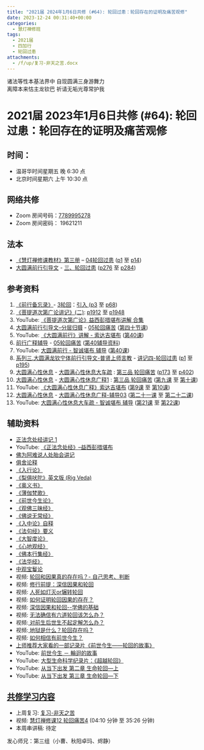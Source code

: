 ```yaml
---
title: "2021届 2024年1月6日共修 (#64): 轮回过患：轮回存在的证明及痛苦观修"
date: 2023-12-24 00:31:40+00:00
categories:
  - 慧灯禅修班
tags:
  - 2021届
  - 四加行
  - 轮回过患
attachments:
  - /f/up/复习-非天之苦.docx
---
```

诸法等性本基法界中 自现圆满三身游舞力\
离障本来怙主龙钦巴 祈请无垢光尊常护我

# 2021届 2023年1月6日共修 (#64): 轮回过患：轮回存在的证明及痛苦观修

## 时间：

* 温哥华时间星期五 晚 6:30 点
* 北京时间星期六 上午 10:30 点

## 网络共修

* Zoom 房间号码：[7789995278](https://us02web.zoom.us/j/7789995278?pwd=VjZmbWJFY2k2K0E5RVB2cTNIQmhqUT09)
* Zoom 房间密码： 19621211

## 法本

* [《慧灯禅修课教材》第三册](https://huidengchanxiu.net/books/b3/) – [04轮回过患](https://huidengchanxiu.net/books/b3/3-04) ([p1](https://huidengchanxiu.net/books/b3/3-04/#p1) 至 [p14](https://huidengchanxiu.net/books/b3/3-04/#p14))
* [大圆满前行引导文](https://huidengchanxiu.net/books/dymqx) - [三、轮回过患](https://huidengchanxiu.net/books/dymqx/#%E4%B8%89%E8%BD%AE%E5%9B%9E%E8%BF%87%E6%82%A3) ([p276](https://huidengchanxiu.net/books/dymqx/#p276) 至 [p284](https://huidengchanxiu.net/books/dymqx/#p284))

## 参考资料

1. [《前行备忘录》](https://www.huidengchanxiu.net/refs/bwl)- [3轮回](https://www.huidengchanxiu.net/refs/qxbwl/qxxl4-03lh)：[引入 ](https://www.huidengchanxiu.net/refs/qxbwl/qxxl4-03lh/#%E4%B8%80%E5%BC%95%E5%85%A5)([p3](https://www.huidengchanxiu.net/refs/qxbwl/qxxl4-03lh/#p3) 至 [p68](https://www.huidengchanxiu.net/refs/qxbwl/qxxl4-03lh/#p68))
2. [《菩提道次第广论讲记》(二)](https://huidengchanxiu.net/refs/ptdcdgl/2/): [p1912](https://huidengchanxiu.net/refs/ptdcdgl/2/#p1912) 至 [p1948](https://huidengchanxiu.net/refs/ptdcdgl/2/#p1948)
3. YouTube: [《菩提道次第广论》益西彭措堪布讲解 合集](https://www.youtube.com/playlist?list=PLvhysUtdbxCBq9MxPLr6pauLmbwndXY9o)
4. [大圆满前行引导文–分层归摄](https://huidengchanxiu.net/refs/qxgs/dymqx-fcgs) - [05轮回痛苦](https://huidengchanxiu.net/refs/qxgs/qxgs-05lh) ([第四十节课](https://huidengchanxiu.net/refs/qxgs/qxgs-05lh/#%E7%AC%AC%E5%9B%9B%E5%8D%81%E8%8A%82%E8%AF%BE))
5. YouTube: [](https://www.youtube.com/playlist?list=PL0ERwy6s1uTeLz5leHEj-VcSWrU6TnVMW)[《大圆满前行》讲解 - 索达吉堪布](https://www.youtube.com/playlist?list=PLAEqXn671Ln66sSBYjhRRLNrAGJwgSXnU) ([](https://www.youtube.com/watch?v=r6fV7ujOSj4&list=PLAEqXn671Ln66sSBYjhRRLNrAGJwgSXnU&index=40)[第40课](https://www.youtube.com/watch?v=r6fV7ujOSj4&list=PLAEqXn671Ln66sSBYjhRRLNrAGJwgSXnU&index=40))
6. [前行广释辅导](https://huidengchanxiu.net/refs/fudao) - [05轮回痛苦](https://huidengchanxiu.net/refs/qxgs/fudao/qxgsfd-05lh) ([第40辅导资料](https://huidengchanxiu.net/refs/qxgs/fudao/qxgsfd-05lh/#%E5%89%8D%E8%A1%8C%E5%B9%BF%E9%87%8A%E7%AC%AC40%E8%AF%BE%E8%BE%85%E5%AF%BC%E8%B5%84%E6%96%99)[](https://huidengchanxiu.net/refs/qxgs/fudao/qxgsfd-05lh/#%E5%89%8D%E8%A1%8C%E5%B9%BF%E9%87%8A%E7%AC%AC47%E8%BE%85%E5%AF%BC%E8%B5%84%E6%96%99))
7. YouTube: [大圆满前行 - 智诚堪布 辅导](https://www.youtube.com/playlist?list=PL5y-PP7QihJ1FDiiv_7WsC1qogohiquEL) ([第40课](https://huidengchanxiu.net/refs/qxgs/fudao/qxgsfd-05lh/#%E5%89%8D%E8%A1%8C%E5%B9%BF%E9%87%8A%E7%AC%AC40%E8%AF%BE%E8%BE%85%E5%AF%BC%E8%B5%84%E6%96%99))
8. [系列三.大圆满龙钦宁体前行引导文-普贤上师言教](https://huidengchanxiu.net/refs/s3) - [](https://huidengchanxiu.net/refs/xmfw/s3/s3-ydw4-lhgh)[讲记四-轮回过患](https://huidengchanxiu.net/refs/xmfw/s3/s3-ydw4-lhgh) ([p1](https://huidengchanxiu.net/refs/xmfw/s3/s3-ydw4-lhgh/#p1) 至 [p195](https://huidengchanxiu.net/refs/xmfw/s3/s3-ydw4-lhgh/#p195))
9. [大圆满心性休息](https://huidengchanxiu.net/refs/dymxxxx) - [大圆满心性休息大车疏](https://huidengchanxiu.net/refs/dymxxxx/dymxxxx-dcs) : [第三品 轮回痛苦](https://huidengchanxiu.net/refs/dymxxxx/dymxxxx-dcs/#%E7%AC%AC%E4%B8%89%E5%93%81-%E8%BD%AE%E5%9B%9E%E7%97%9B%E8%8B%A6) ([p173](https://huidengchanxiu.net/refs/dymxxxx/dymxxxx-dcs/#p173) 至 [p402](https://huidengchanxiu.net/refs/dymxxxx/dymxxxx-dcs/#p402))
10. [大圆满心性休息](https://huidengchanxiu.net/refs/dymxxxx) - [大圆满心性休息广释1](https://huidengchanxiu.net/refs/dymxxxx/dymxxxx-gs1) : [第三品 轮回痛苦](https://huidengchanxiu.net/refs/dymxxxx/dymxxxx-gs1#%E7%AC%AC%E4%B8%89%E5%93%81-%E8%BD%AE%E5%9B%9E%E7%97%9B%E8%8B%A6) ([第九课](https://huidengchanxiu.net/refs/dymxxxx/dymxxxx-gs1/#%E7%AC%AC%E4%B9%9D%E8%AF%BE) 至 [第十课](https://huidengchanxiu.net/refs/dymxxxx/dymxxxx-gs1/#%E7%AC%AC%E5%8D%81%E8%AF%BE))
11. YouTube: [《大圆满心性休息广释》索达吉堪布](https://www.youtube.com/playlist?list=PLAnEIprIVklebrDFUKaC67LssdOO2y87p) ([第9课](https://www.youtube.com/watch?v=TxotzPlbXHA&list=PLAnEIprIVklebrDFUKaC67LssdOO2y87p&index=9) 至 [第10课](https://www.youtube.com/watch?v=MQQz3XMBrjw&list=PLAnEIprIVklebrDFUKaC67LssdOO2y87p&index=10))
12. [大圆满心性休息](https://huidengchanxiu.net/refs/dymxxxx) - [大圆满心性休息广释-辅导03](https://huidengchanxiu.net/refs/dymxxxx/fudao/fd-03) ([第二十一课](https://huidengchanxiu.net/refs/dymxxxx/fudao/fd-03/#%E7%AC%AC%E4%BA%8C%E5%8D%81%E4%B8%80%E8%AF%BE) 至 [第二十二课](https://huidengchanxiu.net/refs/dymxxxx/fudao/fd-03/#%E7%AC%AC%E4%BA%8C%E5%8D%81%E4%BA%8C%E8%AF%BE))
13. YouTube: [大圆满心性休息大车疏 - 智诚堪布 辅导](https://www.youtube.com/playlist?list=PL5y-PP7QihJ1Gh3w_hYZMkn4AWFXr_2iu) ([第21课](https://www.youtube.com/watch?v=BibLbCJabeQ&list=PL5y-PP7QihJ1Gh3w_hYZMkn4AWFXr_2iu&index=22) 至 [第22课](https://www.youtube.com/watch?v=VzGYL1YvHUM&list=PL5y-PP7QihJ1Gh3w_hYZMkn4AWFXr_2iu&index=23))

## **辅助资料**

* [正法念处经讲记 1](https://www.huidengchanxiu.net/refs/misc/zfncj01)
* YouTube: [《正法念处经》–益西彭措堪布](https://www.youtube.com/playlist?list=PLpQ93rK3nqoAvQtdM2fhkG6OhUDSuEq3H)
* [佛为阿难说人处胎会讲记](https://www.huidengchanxiu.net/refs/misc/rthjj)
* [俱舍论释](https://www.riyuebianzhao.com/%E4%BA%94%E8%AE%BA/%E4%BF%B1%E8%88%8D%E7%B2%BE%E9%92%A5)
* [《入行论》](https://www.riyuebianzhao.com/%E5%88%9D%E7%BA%A7/%E5%85%A5%E8%A1%8C%E8%AE%BA/%E5%85%A5%E8%8F%A9%E8%90%A8%E8%A1%8C%E8%AE%BA)
* [《梨俱吠陀》英文版 (Rig Veda)](https://www.shrivedabharathi.in/resources/Documents/Rig%20Veda%20(%20PDFDrive%20).pdf)
* [《奥义书》](https://weread.qq.com/web/reader/4c532360813ab71dbg011352ka87322c014a87ff679a21ea)
* [《薄伽梵歌》](https://cbetaonline.dila.edu.tw/zh/B0198)
* [《前世今生论》](https://huidengchanxiu.net/refs/misc/qsjsl/)
* [《观佛三昧经》](http://www.shixiu.net/dujing/fojing/jingjibu/2047.html)
* [《佛说无常经》](http://buddhism.lib.ntu.edu.tw/BDLM/sutra/chi_pdf/sutra9/T17n0801.pdf)
* [《入中论》自释](https://www.xianmixuezi.com/%E8%88%AC%E8%8B%A5%E6%96%87%E5%BA%93/%E8%88%AC%E8%8B%A5%E6%96%87%E5%BA%938-%E5%85%A5%E4%B8%AD%E8%AE%BA%E8%87%AA%E9%87%8A)
* [《法句经》要义](http://read.goodweb.net.cn/news/news_more.asp?page=1&word=&lm=&lm2=1651&lmname=&open=&n=&hot=&tj=)
* [《大智度论》](https://www.quanxue.cn/ct_fojia/dazhidulindex.html)
* [《心地观经》](http://www.buddhamountain.ca/T0159BanSanhTamDQCN1.php)
* [《佛本行集经》](http://fodizi.net/fojing/02/501.html)
* [《法华经》](https://www.quanxue.cn/ct_fojia/fahua/fahua32.html)
* [中观宝鬘论](https://www.riyuebianzhao.com/%E4%BA%94%E8%AE%BA/%E4%B8%AD%E8%A7%82%E5%AE%9D%E9%AC%98%E8%AE%BA)
* 视频: [轮回和因果真的存在吗？- 自己思考、判断](https://fohuifayu.com/index.php/shipin-jingcui/jingcai-shipin/3387-Y16131-Y07?title=)
* 视频: [修行前提：深信因果和轮回 ](https://fohuifayu.com/index.php/shipin-jingcui/jingcai-shipin/3291-Y16130-Y03?title=)
* [](https://fohuifayu.com/index.php/shipin-jingcui/wenda-zhailu/2903-V16136-V02?title=)视频: [人死如灯灭or辗转轮回](https://fohuifayu.com/index.php/shipin-jingcui/wenda-zhailu/2848-V16132-V08?title=)
* 视频: [如何证明轮回因果的存在？](https://fohuifayu.com/index.php/shipin-jingcui/wenda-zhailu/2785-V16132-V01?title=)
* 视频: [深信因果和轮回--学佛的基础](https://fohuifayu.com/index.php/shipin-jingcui/jingcai-shipin/2461-Y00143?title=) 
* [](https://fohuifayu.com/index.php/shipin-jingcui/jingcai-shipin/2287-Y16015-Y04?title=)视频: [无法确信有六道轮回该怎么办？](https://fohuifayu.com/index.php/shipin-jingcui/wenda-zhailu/1475-V00079?title=)
* [](https://fohuifayu.com/index.php/shipin-jingcui/wenda-zhailu/1475-V00079?title=)视频:[ 对前生后世生不起定解怎么办？](https://fohuifayu.com/index.php/shipin-jingcui/wenda-zhailu/2581-V16083-V18?title=%E5%89%8D%E4%B8%96%E4%BB%8A%E7%94%9F%E8%AE%BA)
* 视频:[ 地狱是什么？轮回存在吗？](https://fohuifayu.com/index.php/shipin-jingcui/jingcai-shipin/1094-Y00002?title=)
* 视频: [如何相信有前世今生？](https://fohuifayu.com/index.php/shipin-jingcui/wenda-zhailu/8113-v21015-v03)
* [上师推荐大家看的一部记录片《前世今生——轮回的故事》](https://mp.weixin.qq.com/s?__biz=MzU1NDc1OTUyOQ==&mid=2247534146&idx=4&sn=8bdd7d1a5ac8628c5ac7303b70edb2b8&chksm=fbdca244ccab2b52a42901644e2dea35348598ed9e97bc06cca89a9145e03649d877fe3fc198&scene=1&subscene=10000&sessionid=1698667853&clicktime=1698680393&enterid=1698680393&ascene=56&fasttmpl_type=0&fasttmpl_fullversion=6917964-en_US-zip&fasttmpl_flag=0&realreporttime=1698680393926&devicetype=android-30&version=28002548&nettype=WIFI&lang=en&exportkey=n_ChQIAhIQWW%2BYELR9s%2FW%2FFasG%2FhD%2BFRLZAQIE97dBBAEAAAAAAHEPC7LNaMgAAAAOpnltbLcz9gKNyK89dVj0HDxqUFrJltAlVTVpYFFAfnzDP1iS9Af3Lkudu2LhZm1W6Ey%2Bvs5u%2FKMH0zuQh1x8oBOjW5xBKafEgAX%2F7fTp3CcOE3g%2FYZqnTo%2FxYLTTDlqyJZ%2F9V7plDQP4OFUarf1HhGSsC3PP9yFrQCLwr7TBEkiHZcFz4t1rZuYCODABDmNvAmaG5U11ghA0CP0YKCpIGQ6QIkAoIcYx6lKMkclLoqVF7CY7Nef0ZmC0VFP7%2BxjVOXI%3D&pass_ticket=KPBopArb31zlDbYB448SX9lsSlo4MmAq5IgSbrMLeNgJFlJX1%2B3SSWDtwk0DjqAd&wx_header=3)
* YouTube: [前世今生 － 輪迴的故事](https://www.youtube.com/watch?v=XLA-vXfU_bo)
* YouTube: [大型生命科学纪录片：《超越轮回》](https://www.youtube.com/watch?v=e9kx4_q3ifU)
* YouTube: [从当下出发 第二章 生命轮回—上](https://www.youtube.com/watch?v=JNHy4eNquqA&list=PLmPTQ1jTigTisWjIT78PaSxwnL29NDjRs&index=3)
* YouTube: [从当下出发 第三章 生命轮回—下](https://www.youtube.com/watch?v=t6dztQUfynM&list=PLmPTQ1jTigTisWjIT78PaSxwnL29NDjRs&index=3)

## **[共修学习内容](https://book.qq.com/book-read/757866/1)**

* 上周复习: [](https://www.huidengvan.com/f/up/%E4%B8%B2%E8%AE%B2%E7%A8%BF-%E7%94%9F%E8%8B%A6%E8%80%81%E8%8B%A6.ppt)[](https://www.huidengvan.com/f/up/%E4%B8%8A%E5%91%A8%E5%A4%8D%E4%B9%A0-%E7%97%85%E8%8B%A6.docx)[](https://www.huidengvan.com/f/up/%E4%B8%B2%E8%AE%B2%E7%A8%BF-%E7%88%B1%E5%88%AB%E7%A6%BB%E8%8B%A6.docx)[](/f/up/上周复习-不欲临苦.docx)[复习-非天之苦](/f/up/复习-非天之苦.docx)
* [](/f/up/串讲稿-人生八苦.pdf)视频: [慧灯禅修课12 轮回痛苦4](https://fohuifayu.com/index.php/huideng-jiangtang/chanxiuke/zen-03/1106-l16009) (04:10 分钟 至 35:26 分钟)
* 本周串讲稿: 待定

[](/f/up/串讲稿-旁生之苦.docx)

发心师兄：第三组（小曹、秋阳卓玛、烬静）